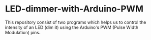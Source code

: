 # LED-dimmer-with-Arduino-PWM
This repository consist of two programs which helps us to control the intensity of an LED (dim it) using the Arduino's PWM (Pulse Width Modulation) pins. 
